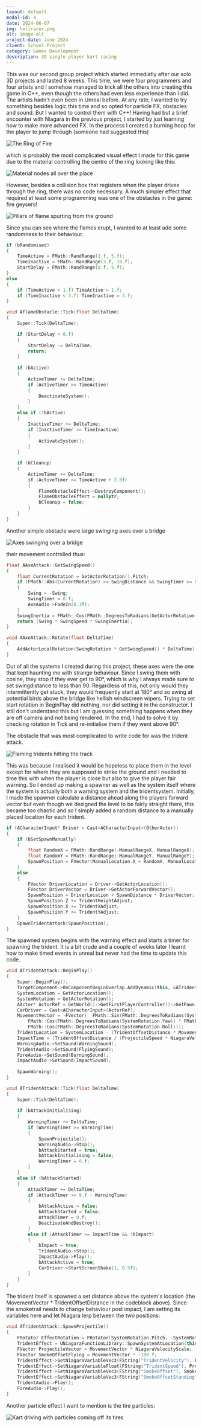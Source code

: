 ```yaml
---
layout: default
modal-id: 4
date: 2024-06-07
img: hellracer.png
alt: image-alt
project-date: June 2024
client: School Project
category: Games Development
description: 3D single player kart racing
---
```

This was our second group project which started immediatly after our solo 3D projects and lasted
8 weeks. This time, we were four programmers and four artists and I somehow managed to trick all
the others into creating this game in C++, even though the others had even less experience than
I did. The artists hadn't even been in Unreal before.
At any rate, I wanted to try something besides logic this time and so opted for particle FX,
obstacles and sound. But I wanted to control them with C++! Having had but a brief encounter
with Niagara in the previous project, I started by just learning how to make more advanced FX.
In the process I created a burning hoop for the player to jump through (someone had suggested
this)

![The Ring of Fire](img/portfolio/Hellracer/ring.gif "It burns, burns, burns")

which is probably the most complicated visual effect I made for this game due to the material
controlling the centre of the ring looking like this:

![Material nodes all over the place](img/portfolio/Hellracer/ringmaterial.png "Not BP nodes. Only material nodes.")

However, besides a collision box that registers when the player drives through the ring, there
was no code necessary. A much simpler effect that required at least some programming was one
of the obstacles in the game: fire geysers!

![Pillars of flame spurting from the ground](img/portfolio/Hellracer/geysers.gif "Bring marshmallows.")

Since you can see where the flames erupt, I wanted to at least add some randomness to their behaviour.

````cpp
if (bRandomised)
{
	TimeActive = FMath::RandRange(1.f, 5.f);
	TimeInactive = FMath::RandRange(3.f, 10.f);
	StartDelay = FMath::RandRange(0.f, 5.f);
}
else
{
	if (TimeActive < 1.f) TimeActive = 1.f;
	if (TimeInactive < 3.f) TimeInactive = 3.f;
}
````

````cpp
void AFlameObstacle::Tick(float DeltaTime)
{
	Super::Tick(DeltaTime);

	if (StartDelay > 0.f)
	{
		StartDelay -= DeltaTime;
		return;
	}
	
	if (bActive)
	{
		ActiveTimer += DeltaTime;
		if (ActiveTimer >= TimeActive)
		{
			DeactivateSystem();
		}
	}
	else if (!bActive)
	{
		InactiveTimer += DeltaTime;
		if (InactiveTimer >= TimeInactive)
		{
			ActivateSystem();
		}
	}

	if (bCleanup)
	{
		ActiveTimer += DeltaTime;
		if (ActiveTimer >= TimeActive + 2.8f)
		{
			FlameObstacleEffect->DestroyComponent();
			FlameObstacleEffect = nullptr;
			bCleanup = false;
		}
	}
}
````

Another simple obstacle were large swinging axes over a bridge

![Axes swinging over a bridge](img/portfolio/Hellracer/axes.gif "Do not ask for whom the axes swing.")

their movement controlled thus:

````cpp
float AAxeAttack::GetSwingSpeed()
{
	float CurrentRotation = GetActorRotation().Pitch;
	if (FMath::Abs(CurrentRotation) >= SwingDistance && SwingTimer >= 0.2f)
	{
		Swing = -Swing;
		SwingTimer = 0.f;
		AxeAudio->FadeIn(0.3f);
	}
	SwingInertia = FMath::Cos(FMath::DegreesToRadians(GetActorRotation().Pitch));
	return (Swing * SwingSpeed * SwingInertia);
}

void AAxeAttack::Rotate(float DeltaTime)
{
	AddActorLocalRotation(SwingRotation * GetSwingSpeed() * DeltaTime);
}
````

Out of all the systems I created during this project, these axes were the one that kept haunting
me with strange behaviour. Since I swing them with cosine, they stop if they ever get to 90&deg;,
which is why I always made sure to set swingdistance to less than 90. Regardless of this, not
only would they intermittently get stuck, they would frequently start at 180&deg; and so swing
at potential birds above the bridge like hellish windscreen wipers. Trying to set start rotation
in BeginPlay did nothing, nor did setting it in the constructor. I still don't understand this
but I am guessing something happens when they are off camera and not being rendered. In the end,
I had to solve it by checking rotation in Tick and re-initialise them if they went above 90&deg;.

The obstacle that was most complicated to write code for was the trident attack.

![Flaming tridents hitting the track](img/portfolio/Hellracer/tridents.gif "In hell, the marshmallow is you!")

This was because I realised it would be hopeless to place them in the level except for where
they are supposed to strike the ground and I needed to time this with when the player is close
but also to give the player fair warning. So I ended up making a spawner as well as the system
itself where the system is actually both a warning system and the tridentsystem. Initially, I
made the spawner calculate a distance ahead along the players forward vector but even though
we designed the level to be fairly straight there, this became too chaotic and so I simply
added a random distance to a manually placed location for each trident.

````cpp
if (ACharacterInput* Driver = Cast<ACharacterInput>(OtherActor))
{
	if (bSetSpawnManually)
	{
		float RandomX = FMath::RandRange(-ManualRangeX, ManualRangeX);
		float RandomY = FMath::RandRange(-ManualRangeY, ManualRangeY);
		SpawnPosition = FVector(ManualLocation.X + RandomX, ManualLocation.Y + RandomY, ManualLocation.Z);
	}
	else
	{
		FVector DriverLocation = Driver->GetActorLocation();
		FVector DriverVector = Driver->GetActorForwardVector();
		SpawnPosition = DriverLocation + SpawnDistance * DriverVector;
		SpawnPosition.Z += TridentHeightAdjust;
		SpawnPosition.X += TridentXAdjust;
		SpawnPosition.Y += TridentYAdjust;
	}
	SpawnTridentAttack(SpawnPosition);
}
````

The spawned system begins with the warning effect and starts a timer for spawning the
trident. It is a bit crude and a couple of weeks later I learnt how to make timed
events in unreal but never had the time to update this code.

````cpp
void ATridentAttack::BeginPlay()
{
	Super::BeginPlay();
	TargetComponent->OnComponentBeginOverlap.AddDynamic(this, &ATridentAttack::OnCapsuleBeginOverlap);
	SystemLocation = GetActorLocation();
	SystemRotation = GetActorRotation();
	AActor* ActorRef = GetWorld()->GetFirstPlayerController()->GetPawn();
	CarDriver = Cast<ACharacterInput>(ActorRef);
	MovementVector = -FVector(	FMath::Sin(FMath::DegreesToRadians(SystemRotation.Yaw)) * FMath::Sin(FMath::DegreesToRadians(SystemRotation.Roll)),
		FMath::Cos(FMath::DegreesToRadians(SystemRotation.Yaw)) * FMath::Sin(FMath::DegreesToRadians(SystemRotation.Roll)),
		FMath::Cos(FMath::DegreesToRadians(SystemRotation.Roll)));															 
	TridentLocation = SystemLocation - (TridentOffsetDistance * MovementVector);
	ImpactTime = (TridentOffsetDistance / (ProjectileSpeed * NiagaraVelocityScale.Z)) - 0.05f;
	WarningAudio->SetSound(WarningSound);
	TridentAudio->SetSound(FlyingSound);
	FireAudio->SetSound(BurningSound);
	ImpactAudio->SetSound(ImpactSound);
	
	SpawnWarning();
}

void ATridentAttack::Tick(float DeltaTime)
{
	Super::Tick(DeltaTime);
		
	if (bAttackInitialising)
	{
		WarningTimer += DeltaTime;
		if (WarningTimer >= WarningTime)
		{
			SpawnProjectile();
			WarningAudio->Stop();
			bAttackStarted = true;
			bAttackInitialising = false;
			WarningTimer = 0.f;
		}
	}
	else if (bAttackStarted)
	{
		AttackTimer += DeltaTime;
		if (AttackTimer >= 9.f - WarningTime)
		{
			bAttackActive = false;
			bAttackStarted = false;
			AttackTimer = 0.f;
			DeactivateAndDestroy();
		}
		else if (AttackTimer >= ImpactTime && !bImpact)
		{
			bImpact = true;
			TridentAudio->Stop();
			ImpactAudio->Play();
			bAttackActive = true;
			CarDriver->StartScreenShake(1, 0.5f);
		}
	}
}
````

The trident itself is spawned a set distance above the system's location (the MovementVector *
TridentOffsetDistance in the codeblock above). Since the smoketrail needs to change behaviour
post impact, I am setting its variables here and let Niagara lerp between the two positions:

````cpp
void ATridentAttack::SpawnProjectile()
{
	FRotator EffectRotation = FRotator(SystemRotation.Pitch, -SystemRotation.Yaw, SystemRotation.Roll);
	TridentEffect = UNiagaraFunctionLibrary::SpawnSystemAtLocation(this, Trident, TridentLocation, EffectRotation, FVector(1.f), true, true);
	FVector ProjectileVector = MovementVector * NiagaraVelocityScale;
	FVector SmokeOffsetFlying = MovementVector * -100.f;
	TridentEffect->SetNiagaraVariableVec3(FString("TridentVelocity"), ProjectileVector);
	TridentEffect->SetNiagaraVariableFloat(FString("TridentSpeed"), ProjectileSpeed);
	TridentEffect->SetNiagaraVariableVec3(FString("SmokeOffset"), SmokeOffsetFlying);
	TridentEffect->SetNiagaraVariableVec3(FString("SmokeOffsetStanding"), FVector(0.f, 0.f, 100.f));
	TridentAudio->Play();
	FireAudio->Play();
}
````

Another particle effect I want to mention is the tire particles:

![Kart driving with particles coming off its tires](img/portfolio/Hellracer/tireparticles.gif "Blood and dust.")

